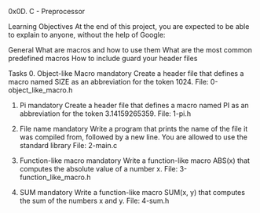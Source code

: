 0x0D. C - Preprocessor

Learning Objectives
At the end of this project, you are expected to be able to explain to anyone, without the help of Google:

General
What are macros and how to use them
What are the most common predefined macros
How to include guard your header files

Tasks
0. Object-like Macro
mandatory
Create a header file that defines a macro named SIZE as an abbreviation for the token 1024.
File: 0-object_like_macro.h

1. Pi
mandatory
Create a header file that defines a macro named PI as an abbreviation for the token 3.14159265359.
File: 1-pi.h

2. File name
mandatory
Write a program that prints the name of the file it was compiled from, followed by a new line.
You are allowed to use the standard library
File: 2-main.c

3. Function-like macro
mandatory
Write a function-like macro ABS(x) that computes the absolute value of a number x.
File: 3-function_like_macro.h

4. SUM
mandatory
Write a function-like macro SUM(x, y) that computes the sum of the numbers x and y.
File: 4-sum.h

